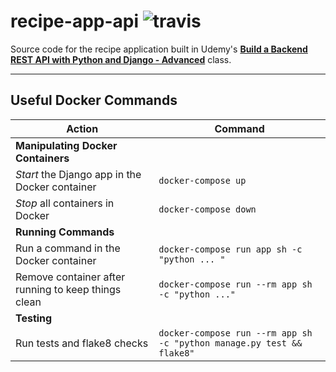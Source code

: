 # recipe-app-api ![travis](https://travis-ci.org/KruizerChick/recipe-app-api.svg?branch=master)

Source code for the recipe application built in Udemy's **[Build a Backend REST API with Python and Django - Advanced](https://www.udemy.com/course/django-python-advanced/learn/lecture/12896152#questions/6050148)** class.

---

## Useful Docker Commands


Action | Command
------ | -------
**Manipulating Docker Containers** |
_Start_ the Django app in the Docker container | `docker-compose up`
_Stop_ all containers in Docker | `docker-compose down`
**Running Commands** |
Run a command in the Docker container | `docker-compose run app sh -c "python ... "`
Remove container after running to keep things clean | `docker-compose run --rm app sh -c "python ..."`
**Testing** | 
Run tests and flake8 checks | `docker-compose run --rm app sh -c "python manage.py test && flake8"`

